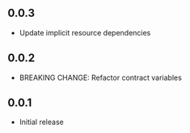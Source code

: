 ## 0.0.3

- Update implicit resource dependencies

## 0.0.2

- BREAKING CHANGE: Refactor contract variables

## 0.0.1

- Initial release
